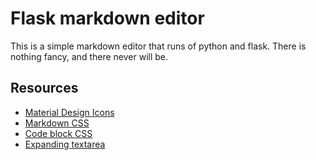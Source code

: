 # Flask markdown editor

This is a simple markdown editor that runs of python and flask. There is nothing fancy, and there never will be.

## Resources

- [Material Design Icons](https://materialdesignicons.com/)
- [Markdown CSS](https://github.com/markdowncss)
- [Code block CSS](https://github.com/richleland/pygments-css)
- [Expanding textarea](https://css-tricks.com/auto-growing-inputs-textareas/)